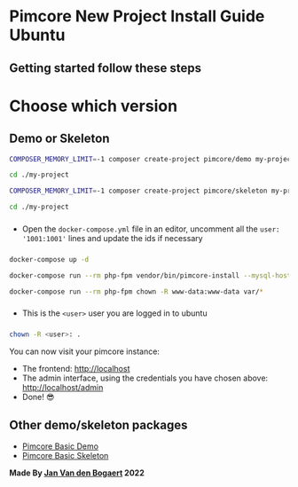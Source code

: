 # Pimcore New Project Install Guide Ubuntu

## Getting started follow these steps
# Choose which version
## Demo or Skeleton

```bash
COMPOSER_MEMORY_LIMIT=-1 composer create-project pimcore/demo my-project

cd ./my-project
```
```bash
COMPOSER_MEMORY_LIMIT=-1 composer create-project pimcore/skeleton my-project

cd ./my-project
```
### 
 * Open the `docker-compose.yml` file in an editor, uncomment all the `user: '1001:1001'` lines and update the ids if necessary
###
```bash
docker-compose up -d 
```
```bash
docker-compose run --rm php-fpm vendor/bin/pimcore-install --mysql-host-socket=db --mysql-username=pimcore --mysql-password=pimcore --mysql-database=pimcore
```
```bash
docker-compose run --rm php-fpm chown -R www-data:www-data var/*
```

###
* This is the `<user>` user you are logged in to ubuntu
###
```bash
chown -R <user>: . 
```
You can now visit your pimcore instance:
- The frontend: <http://localhost>
- The admin interface, using the credentials you have chosen above: <http://localhost/admin>
- Done! 😎

## Other demo/skeleton packages
- [Pimcore Basic Demo](https://github.com/pimcore/demo)
- [Pimcore Basic Skeleton](https://github.com/pimcore/skeleton)

**Made By [Jan Van den Bogaert](https://github.com/JanVDB2000) 2022**
